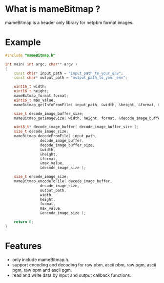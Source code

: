 What is mameBitmap ?
===============
mameBitmap is a header only library for netpbm format images.

Example
===============
```cpp
#include "mameBitmap.h"

int main( int argc, char** argv )
{
    const char* input_path = "input_path_to_your_env";
    const char* output_path = "output_path_to_your_env";

    uint16_t width;
    uint16_t height;
    mameBitmap_format format;
    uint16_t max_value;
    mameBitmap_getInfoFromFile( input_path, &width, &height, &format, &max_value );

    size_t decode_image_buffer_size;
    mameBitmap_getImageSize( width, height, format, &decode_image_buffer_size );

    uint8_t* decode_image_buffer[ decode_image_buffer_size ];
    size_t decode_image_size;
    mameBitmap_decodeFromFile( input_path,
                decode_image_buffer,
                decode_image_buffer_size,
                &width,
                &height,
                &format,
                &max_value,
                &decode_image_size );

    size_t encode_image_size;
    mameBitmap_encodeToFile( decode_image_buffer,
                decode_image_size,
                output_path,
                width,
                height,
                format,
                max_value,
                &encode_image_size );

    return 0;
}
```

Features
===============
* only include mameBitmap.h.
* support encoding and decoding for  raw pbm, ascii pbm, raw pgm, ascii pgm, raw ppm and ascii pgm.
* read and write data by input and output callback functions.
